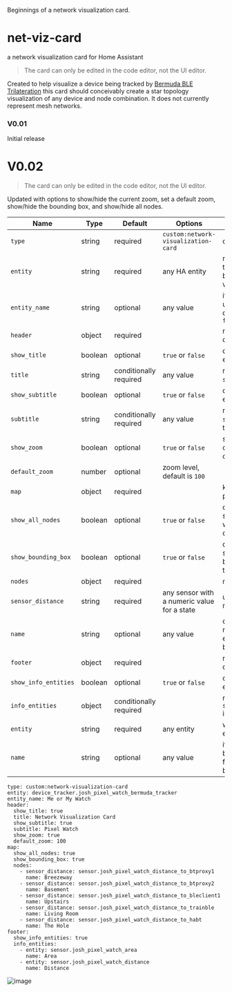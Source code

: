 Beginnings of a network visualization card.


# net-viz-card
a network visualization card for Home Assistant

> The card can only be edited in the code editor, not the UI editor.

Created to help visualize a device being tracked by [Bermuda BLE Trilateration](https://github.com/agittins/bermuda) this card should conceivably create a star topology visualization of any device and node combination. It does not currently represent mesh networks.

### V0.01
Initial release

# V0.02
> The card can only be edited in the code editor, not the UI editor.

Updated with options to show/hide the current zoom, set a default zoom, show/hide the bounding box, and show/hide all nodes.

| Name | Type | Default | Options | Description |
|------|------|---------|---------|-------------|
| `type` | string | required | `custom:network-visualization-card` | card type |
| `entity` | string | required | any HA entity | represents a tracked device, will be center of visualization |
| `entity_name` | string | optional | any value | if blank or undeclared will default to entity's `friendly_name`|
| `header` | object | required | | required to be declared |
| `show_title`| boolean | optional | `true` or `false` | defaults to false if excluded |
| `title` | string | conditionally required | any value | required if `show_title` is true |
| `show_subtitle`| boolean | optional | `true` or `false` | defaults to false if excluded |
| `subtitle` | string | conditionally required | any value | required if `show_subtitle` is true |
| `show_zoom` | boolean | optional | `true` or `false` | show/hide the current zoom level of the map |
| `default_zoom` | number | optional | zoom level, default is `100` |
| `map` | object | required | | kinda the whole point of the card |
| `show_all_nodes` | boolean | optional | `true` or `false` | defaults to true, show/hide nodes with invalid distances |
| `show_bounding_box` | boolean | optional | `true` or `false` | defaults to true, show/hide the bounding box for the map |
| `nodes` | object | required | | mapping block |
| `sensor_distance` | string | required | any sensor with a numeric value for a state | use `-` for the mapping sequence |
| `name` | string | optional | any value | defaults to friendly name of sensor if excluded or left blank |
| `footer` | object | required | | required to be declared |
| `show_info_entities` | boolean | optional | `true` or `false` | defaults to false if excluded |
| `info_entities` | object | conditionally required | | required if `show_info_entities` is true |
| `entity` | string | required | any entity | will display any entity's state |
| `name` | string | optional | any value | if excluded or left blank, entity's friendly name will be displayed |
```
type: custom:network-visualization-card
entity: device_tracker.josh_pixel_watch_bermuda_tracker
entity_name: Me or My Watch
header:
  show_title: true
  title: Network Visualization Card
  show_subtitle: true
  subtitle: Pixel Watch
  show_zoom: true
  default_zoom: 100
map:
  show_all_nodes: true
  show_bounding_box: true  
  nodes:
    - sensor_distance: sensor.josh_pixel_watch_distance_to_btproxy1
      name: Breezeway
    - sensor_distance: sensor.josh_pixel_watch_distance_to_btproxy2
      name: Basement
    - sensor_distance: sensor.josh_pixel_watch_distance_to_bleclient1
      name: Upstairs
    - sensor_distance: sensor.josh_pixel_watch_distance_to_trainble
      name: Living Room
    - sensor_distance: sensor.josh_pixel_watch_distance_to_habt
      name: The Hole
footer:
  show_info_entities: true
  info_entities:
    - entity: sensor.josh_pixel_watch_area
      name: Area
    - entity: sensor.josh_pixel_watch_distance
      name: Distance

```
![image](https://github.com/user-attachments/assets/7d6bfc0e-f7f1-4832-9b9a-e21d0c6dfa62)



